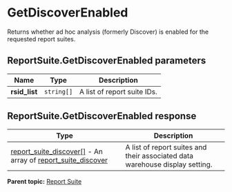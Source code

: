 # GetDiscoverEnabled

Returns whether ad hoc analysis (formerly Discover) is enabled for the requested report suites.

## ReportSuite.GetDiscoverEnabled parameters

|Name|Type|Description|
|----|----|-----------|
|**rsid_list** |`string[]` |A list of report suite IDs.|

## ReportSuite.GetDiscoverEnabled response

|Type|Description|
|----|-----------|
| [report_suite_discover[]](../../data_types/r_report_suite_discover_array.md#) - An array of [report_suite_discover](../../data_types/r_report_suite_discover.md#) |A list of report suites and their associated data warehouse display setting.|

**Parent topic:** [Report Suite](../../methods/report_suite/r_methods_reportsuite.md)

